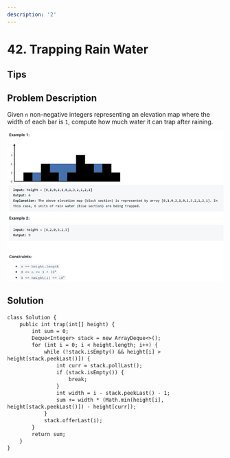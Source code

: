 ```yaml
---
description: '2'
---
```


# 42. Trapping Rain Water

## Tips

## Problem Description

Given `n` non-negative integers representing an elevation map where the width of each bar is `1`, compute how much water it can trap after raining.

![](../.gitbook/assets/image%20%2822%29.png)

## Solution

```text
class Solution {
    public int trap(int[] height) {
        int sum = 0;
        Deque<Integer> stack = new ArrayDeque<>();
        for (int i = 0; i < height.length; i++) {
            while (!stack.isEmpty() && height[i] > height[stack.peekLast()]) {
                int curr = stack.pollLast();
                if (stack.isEmpty()) {
                    break;
                }
                int width = i - stack.peekLast() - 1;
                sum += width * (Math.min(height[i], height[stack.peekLast()]) - height[curr]);
            }
            stack.offerLast(i);
        }
        return sum;
    }
}
```

